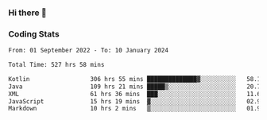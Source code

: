 ### Hi there 👋

<!--
**Girrafeec/girrafeec** is a ✨ _special_ ✨ repository because its `README.md` (this file) appears on your GitHub profile.

Here are some ideas to get you started:

- 🔭 I’m currently working on ...
- 🌱 I’m currently learning ...
- 👯 I’m looking to collaborate on ...
- 🤔 I’m looking for help with ...
- 💬 Ask me about ...
- 📫 How to reach me: ...
- 😄 Pronouns: ...
- ⚡ Fun fact: ...
-->

### Coding Stats
<!--START_SECTION:waka-->

```txt
From: 01 September 2022 - To: 10 January 2024

Total Time: 527 hrs 58 mins

Kotlin                 306 hrs 55 mins ██████████████▓░░░░░░░░░░   58.13 %
Java                   109 hrs 21 mins █████▒░░░░░░░░░░░░░░░░░░░   20.71 %
XML                    61 hrs 36 mins  ███░░░░░░░░░░░░░░░░░░░░░░   11.67 %
JavaScript             15 hrs 19 mins  ▓░░░░░░░░░░░░░░░░░░░░░░░░   02.90 %
Markdown               10 hrs 2 mins   ▒░░░░░░░░░░░░░░░░░░░░░░░░   01.90 %
```

<!--END_SECTION:waka-->

